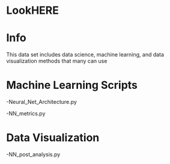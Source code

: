 # LookHERE

# Info
This data set includes data science, machine learning, and data visualization methods that many can use

# Machine Learning Scripts
-Neural_Net_Architecture.py

-NN_metrics.py

# Data Visualization
-NN_post_analysis.py
